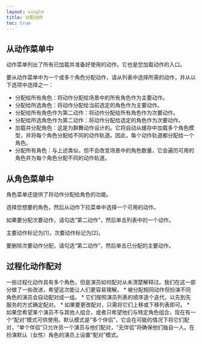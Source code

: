 ```yaml
---
layout: single
title: 分配动作
toc: true
---
```


## 从动作菜单中
动作菜单列出了所有已加载并准备好使用的动作。它也是您加载动作的入口。

要从动作菜单中为一个或多个角色分配动作，请从列表中选择所需的动作，并从以下选项中选择之一：
* 分配给所有角色：将动作分配给场景中的所有角色作为主要动作。
* 分配给所选角色：将动作分配给当前选定的角色作为主要动作。
* 分配给所有角色作为第二动作：将动作分配给所有角色作为次要动作。
* 分配给所选角色作为第二动作：将动作分配给选定的角色作为次要动作。
* 加载并分配角色：这是为群舞动作设计的。它将自动从缓存中加载多个角色模型，并将每个角色分配给不同的动作轨道。因此，每个动作轨道都分配给一个角色。
* 分配所有角色：与上述类似，但不会改变场景中的角色数量，它会遍历可用的角色并为每个角色分配不同的动作轨道。


## 从角色菜单中
角色菜单还提供了将动作分配给角色的功能。

选择您想要的角色，然后从动作下拉菜单中选择一个可用的动作。

如果要分配次要动作，请勾选“第二动作”，然后单击列表中的一个动作。

主要动作标记为[1]，次要动作标记为[2]。

要删除次要动作分配，请勾选“第二动作”，然后单击已分配的主要动作。


## 过程化动作配对
一些过程化动作具有多个角色，但是演员如何配对从未清楚解释过。我们在这一部分做了一些改进，希望这次能让人们更容易理解。
    * 被分配相同动作但扮演不同角色的演员会自动配对成一组。
    * 它们按照演员列表的顺序逐个迭代，以先到先服务的方式确定配对。
    * 如果要更改配对，只需将它们上移或下移列表即可。
    * 如果您希望某个演员不与其他人组合，或者只希望他们与特定角色组合，现在有一个“配对”模式可供使用。默认模式是“多个伴侣”，它会在可能的情况下将它们配对，“单个伴侣”只允许另一个演员与他们配对，“无伴侣”将确保他们独自一人。在扮演默认（女性）角色的演员上设置“配对”模式。